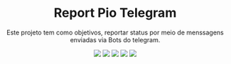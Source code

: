 <h1 align="center"> Report Pio Telegram </h1>
<p align="center">Este projeto tem como objetivos, reportar status por meio de menssagens enviadas via Bots do telegram.</p>

<p align="center">
<img src="https://img.shields.io/badge/Esp-Esp-12E-green?style=flat"/>
<img src="https://img.shields.io/badge/Esp-Esp8266-green?label=Esp8266&message=Esp-12Et&style=flat"/>
<img src="https://img.shields.io/badge/Esp-Esp8266-green?label=Esp8266&message=Esp-12Et&style=flat"/>
<img src="https://img.shields.io/badge/Esp-Esp8266-green?label=Esp8266&message=Esp-12Et&style=flat"/>
<img src="https://img.shields.io/badge/Esp-Esp8266-green?label=Esp8266&message=Esp-12Et&style=flat"/>

</p>
